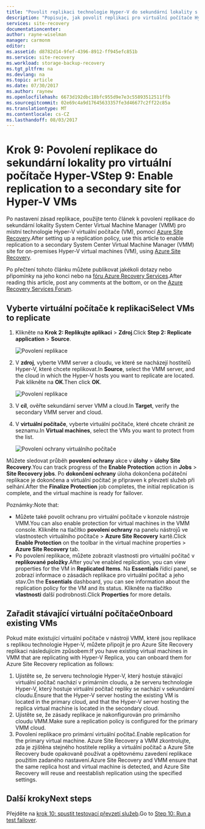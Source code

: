 ```yaml
---
title: "Povolit replikaci technologie Hyper-V do sekundární lokality s Azure Site Recovery | Microsoft Docs"
description: "Popisuje, jak povolit replikaci pro virtuální počítače Hyper-V replikuje do sekundární lokality System Center VMM s Azure Site Recovery."
services: site-recovery
documentationcenter: 
author: rayne-wiselman
manager: carmonm
editor: 
ms.assetid: d8782d14-9fef-4396-8912-ff945efc851b
ms.service: site-recovery
ms.workload: storage-backup-recovery
ms.tgt_pltfrm: na
ms.devlang: na
ms.topic: article
ms.date: 07/30/2017
ms.author: raynew
ms.openlocfilehash: 6673d192dbc18bfc955d9e7e3c55893512511ffb
ms.sourcegitcommit: 02e69c4a9d17645633357fe3d46677c2ff22c85a
ms.translationtype: MT
ms.contentlocale: cs-CZ
ms.lasthandoff: 08/03/2017
---
```

# <a name="step-9-enable-replication-to-a-secondary-site-for-hyper-v-vms"></a><span data-ttu-id="a2268-103">Krok 9: Povolení replikace do sekundární lokality pro virtuální počítače Hyper-V</span><span class="sxs-lookup"><span data-stu-id="a2268-103">Step 9: Enable replication to a secondary site for Hyper-V VMs</span></span>


<span data-ttu-id="a2268-104">Po nastavení zásad replikace, použijte tento článek k povolení replikace do sekundární lokality System Center Virtual Machine Manager (VMM) pro místní technologie Hyper-V virtuální počítače (VM), pomocí [Azure Site Recovery](site-recovery-overview.md).</span><span class="sxs-lookup"><span data-stu-id="a2268-104">After setting up a replication policy, use this article to enable replication to a secondary System Center Virtual Machine Manager (VMM) site for on-premises Hyper-V virtual machines (VM), using [Azure Site Recovery](site-recovery-overview.md).</span></span>

<span data-ttu-id="a2268-105">Po přečtení tohoto článku můžete publikovat jakékoli dotazy nebo připomínky na jeho konci nebo na [fóru Azure Recovery Services](https://social.msdn.microsoft.com/forums/azure/home?forum=hypervrecovmgr).</span><span class="sxs-lookup"><span data-stu-id="a2268-105">After reading this article, post any comments at the bottom, or on the [Azure Recovery Services Forum](https://social.msdn.microsoft.com/forums/azure/home?forum=hypervrecovmgr).</span></span>



## <a name="select-vms-to-replicate"></a><span data-ttu-id="a2268-106">Vyberte virtuální počítače k replikaci</span><span class="sxs-lookup"><span data-stu-id="a2268-106">Select VMs to replicate</span></span>

1. <span data-ttu-id="a2268-107">Klikněte na **Krok 2: Replikujte aplikaci** > **Zdroj**.</span><span class="sxs-lookup"><span data-stu-id="a2268-107">Click **Step 2: Replicate application** > **Source**.</span></span> 

    ![Povolení replikace](./media/vmm-to-vmm-walkthrough-enable-replication/enable-replication1.png)

2. <span data-ttu-id="a2268-109">V **zdroj**, vyberte VMM server a cloudu, ve které se nacházejí hostitelů Hyper-V, které chcete replikovat.</span><span class="sxs-lookup"><span data-stu-id="a2268-109">In **Source**, select the VMM server, and the cloud in which the Hyper-V hosts you want to replicate are located.</span></span> <span data-ttu-id="a2268-110">Pak klikněte na **OK**.</span><span class="sxs-lookup"><span data-stu-id="a2268-110">Then click **OK**.</span></span>

    ![Povolení replikace](./media/vmm-to-vmm-walkthrough-enable-replication/enable-replication2.png)
3. <span data-ttu-id="a2268-112">V **cíl**, ověřte sekundární server VMM a cloud.</span><span class="sxs-lookup"><span data-stu-id="a2268-112">In **Target**, verify the secondary VMM server and cloud.</span></span>
4. <span data-ttu-id="a2268-113">V **virtuální počítače**, vyberte virtuální počítače, které chcete chránit ze seznamu.</span><span class="sxs-lookup"><span data-stu-id="a2268-113">In **Virtual machines**, select the VMs you want to protect from the list.</span></span>

    ![Povolení ochrany virtuálního počítače](./media/vmm-to-vmm-walkthrough-enable-replication/enable-replication5.png)

<span data-ttu-id="a2268-115">Můžete sledovat průběh **povolení ochrany** akce v **úlohy** > **úlohy Site Recovery**.</span><span class="sxs-lookup"><span data-stu-id="a2268-115">You can track progress of the **Enable Protection** action in **Jobs** > **Site Recovery jobs**.</span></span> <span data-ttu-id="a2268-116">Po **dokončení ochrany** úloha dokončena počáteční replikace je dokončena a virtuální počítač je připraven k převzetí služeb při selhání.</span><span class="sxs-lookup"><span data-stu-id="a2268-116">After the **Finalize Protection** job completes, the initial replication is complete, and the virtual machine is ready for failover.</span></span>

<span data-ttu-id="a2268-117">Poznámky:</span><span class="sxs-lookup"><span data-stu-id="a2268-117">Note that:</span></span>

- <span data-ttu-id="a2268-118">Můžete také povolit ochranu pro virtuální počítače v konzole nástroje VMM.</span><span class="sxs-lookup"><span data-stu-id="a2268-118">You can also enable protection for virtual machines in the VMM console.</span></span> <span data-ttu-id="a2268-119">Klikněte na tlačítko **povolení ochrany** na panelu nástrojů ve vlastnostech virtuálního počítače > **Azure Site Recovery** kartě.</span><span class="sxs-lookup"><span data-stu-id="a2268-119">Click **Enable Protection** on the toolbar in the virtual machine properties > **Azure Site Recovery** tab.</span></span>
- <span data-ttu-id="a2268-120">Po povolení replikace, můžete zobrazit vlastnosti pro virtuální počítač v **replikované položky**.</span><span class="sxs-lookup"><span data-stu-id="a2268-120">After you've enabled replication, you can view properties for the VM in **Replicated Items**.</span></span> <span data-ttu-id="a2268-121">Na **Essentials** řídicí panel, se zobrazí informace o zásadách replikace pro virtuální počítač a jeho stav.</span><span class="sxs-lookup"><span data-stu-id="a2268-121">On the **Essentials** dashboard, you can see information about the replication policy for the VM and its status.</span></span> <span data-ttu-id="a2268-122">Klikněte na tlačítko **vlastnosti** další podrobnosti.</span><span class="sxs-lookup"><span data-stu-id="a2268-122">Click **Properties** for more details.</span></span>

## <a name="onboard-existing-vms"></a><span data-ttu-id="a2268-123">Zařadit stávající virtuální počítače</span><span class="sxs-lookup"><span data-stu-id="a2268-123">Onboard existing VMs</span></span>

<span data-ttu-id="a2268-124">Pokud máte existující virtuální počítače v nástroji VMM, které jsou replikace s replikou technologie Hyper-V, můžete připojit je pro Azure Site Recovery replikaci následujícím způsobem:</span><span class="sxs-lookup"><span data-stu-id="a2268-124">If you have existing virtual machines in VMM that are replicating with Hyper-V Replica, you can onboard them for Azure Site Recovery replication as follows:</span></span>

1. <span data-ttu-id="a2268-125">Ujistěte se, že serveru technologie Hyper-V, který hostuje stávající virtuální počítač nachází v primárním cloudu, a že serveru technologie Hyper-V, který hostuje virtuální počítač repliky se nachází v sekundární cloudu.</span><span class="sxs-lookup"><span data-stu-id="a2268-125">Ensure that the Hyper-V server hosting the existing VM is located in the primary cloud, and that the Hyper-V server hosting the replica virtual machine is located in the secondary cloud.</span></span>
2. <span data-ttu-id="a2268-126">Ujistěte se, že zásady replikace je nakonfigurován pro primárního cloudu VMM.</span><span class="sxs-lookup"><span data-stu-id="a2268-126">Make sure a replication policy is configured for the primary VMM cloud.</span></span>
3. <span data-ttu-id="a2268-127">Povolení replikace pro primární virtuální počítač.</span><span class="sxs-lookup"><span data-stu-id="a2268-127">Enable replication for the primary virtual machine.</span></span> <span data-ttu-id="a2268-128">Azure Site Recovery a VMM zkontrolujte, zda je zjištěna stejného hostitele repliky a virtuální počítač a Azure Site Recovery bude opakovaně používat a opětovnému zavedení replikace použitím zadaného nastavení.</span><span class="sxs-lookup"><span data-stu-id="a2268-128">Azure Site Recovery and VMM ensure that the same replica host and virtual machine is detected, and Azure Site Recovery will reuse and reestablish replication using the specified settings.</span></span>


## <a name="next-steps"></a><span data-ttu-id="a2268-129">Další kroky</span><span class="sxs-lookup"><span data-stu-id="a2268-129">Next steps</span></span>

<span data-ttu-id="a2268-130">Přejděte na [krok 10: spustit testovací převzetí služeb](vmm-to-vmm-walkthrough-test-failover.md).</span><span class="sxs-lookup"><span data-stu-id="a2268-130">Go to [Step 10: Run a test failover](vmm-to-vmm-walkthrough-test-failover.md).</span></span>
